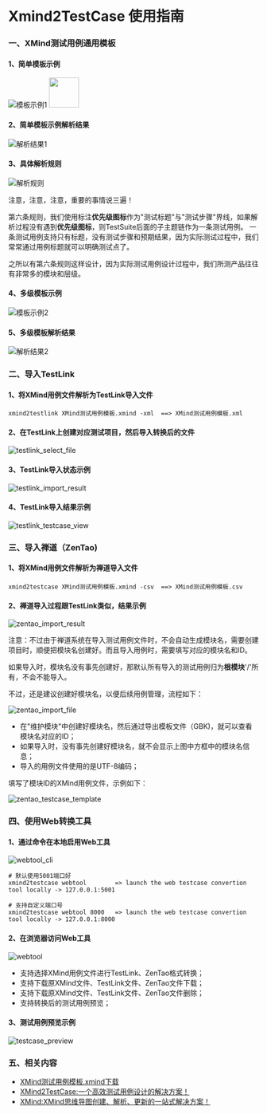 # Xmind2TestCase 使用指南

### 一、XMind测试用例通用模板

#### 1、简单模板示例

![模板示例1](testcase_template_demo1.png)
<img src="testcase_template_demo1.png" width="60" />

#### 2、简单模板示例解析结果

![解析结果1](demo1_convert_result.png)

#### 3、具体解析规则

![解析规则](xmind_testcase_template_rule.png)

注意，注意，注意，重要的事情说三遍！

第六条规则，我们使用标注**优先级图标**作为"测试标题"与"测试步骤"界线，如果解析过程没有遇到**优先级图标**，则TestSuite后面的子主题链作为一条测试用例。
一条测试用例支持只有标题，没有测试步骤和预期结果，因为实际测试过程中，我们常常通过用例标题就可以明确测试点了。

之所以有第六条规则这样设计，因为实际测试用例设计过程中，我们所测产品往往有非常多的模块和层级。

#### 4、多级模板示例

![模板示例2](testcase_template_demo2.png)

#### 5、多级模板解析结果

![解析结果2](demo2_convert_result.png)

### 二、导入TestLink

#### 1、将XMind用例文件解析为TestLink导入文件

```
xmind2testlink XMind测试用例模板.xmind -xml  ==> XMind测试用例模板.xml
```

#### 2、在TestLink上创建对应测试项目，然后导入转换后的文件

![testlink_select_file](testlink_select_file.png)

#### 3、TestLink导入状态示例

![testlink_import_result](testlink_import_result.png)

#### 4、TestLink导入结果示例

![testlink_testcase_view](testlink_testcase_view.png)

### 三、导入禅道（ZenTao)

#### 1、将XMind用例文件解析为禅道导入文件

```
xmind2testcase XMind测试用例模板.xmind -csv  ==> XMind测试用例模板.csv
```

#### 2、禅道导入过程跟TestLink类似，结果示例

![zentao_import_result](zentao_import_result.png)


注意：不过由于禅道系统在导入测试用例文件时，不会自动生成模块名，需要创建项目时，顺便把模块名创建好。而且导入用例时，需要填写对应的模块名和ID。

如果导入时，模块名没有事先创建好，那默认所有导入的测试用例归为**根模块**'/'所有，不会不能导入。

不过，还是建议创建好模块名，以便后续用例管理，流程如下：

![zentao_import_file](zentao_import_file.png)
- 在"维护模块"中创建好模块名，然后通过导出模板文件（GBK)，就可以查看模块名对应的ID；
- 如果导入时，没有事先创建好模块名，就不会显示上图中方框中的模块名信息；
- 导入的用例文件使用的是UTF-8编码；

填写了模块ID的XMind用例文件，示例如下：

![zentao_testcase_template](zentao_testcase_template.png)

### 四、使用Web转换工具

#### 1、通过命令在本地启用Web工具
![webtool_cli](webtool_cli.png)
```
# 默认使用5001端口好
xmind2testcase webtool        => launch the web testcase convertion tool locally -> 127.0.0.1:5001

# 支持自定义端口号
xmind2testcase webtool 8000   => launch the web testcase convertion tool locally -> 127.0.0.1:8000
```

#### 2、在浏览器访问Web工具
![webtool](webtool.png)

- 支持选择XMind用例文件进行TestLink、ZenTao格式转换；
- 支持下载原XMind文件、TestLink文件、ZenTao文件下载；
- 支持下载原XMind文件、TestLink文件、ZenTao文件删除；
- 支持转换后的测试用例预览；

#### 3、测试用例预览示例
![testcase_preview](xmind_to_testcase_preview.png)


### 五、相关内容
- [XMind测试用例模板.xmind下载](XMind测试用例模板.xmind)
- [XMind2TestCase:一个高效测试用例设计的解决方案！](https://github.com/zhuifengshen/xmind2testcase)
- [XMind:XMind思维导图创建、解析、更新的一站式解决方案！](https://github.com/zhuifengshen/xmind)